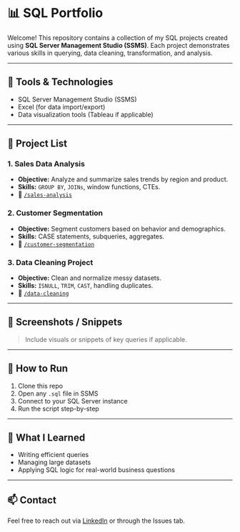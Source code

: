 # 📊 SQL Portfolio

Welcome! This repository contains a collection of my SQL projects created using **SQL Server Management Studio (SSMS)**. Each project demonstrates various skills in querying, data cleaning, transformation, and analysis.

---

## 🔧 Tools & Technologies
- SQL Server Management Studio (SSMS)
- Excel (for data import/export)
- Data visualization tools (Tableau if applicable)

---

## 📂 Project List

### 1. **Sales Data Analysis**
- **Objective:** Analyze and summarize sales trends by region and product.
- **Skills:** `GROUP BY`, `JOINs`, window functions, CTEs.
- 📁 [`/sales-analysis`](./sales-analysis)

### 2. **Customer Segmentation**
- **Objective:** Segment customers based on behavior and demographics.
- **Skills:** CASE statements, subqueries, aggregates.
- 📁 [`/customer-segmentation`](./customer-segmentation)

### 3. **Data Cleaning Project**
- **Objective:** Clean and normalize messy datasets.
- **Skills:** `ISNULL`, `TRIM`, `CAST`, handling duplicates.
- 📁 [`/data-cleaning`](./data-cleaning)

---

## 📸 Screenshots / Snippets

> Include visuals or snippets of key queries if applicable.
<Insert image links or GitHub syntax for images>

---

## 📌 How to Run

1. Clone this repo
2. Open any `.sql` file in SSMS
3. Connect to your SQL Server instance
4. Run the script step-by-step

---

## 🧠 What I Learned

- Writing efficient queries
- Managing large datasets
- Applying SQL logic for real-world business questions

---

## 📫 Contact

Feel free to reach out via [LinkedIn](https://www.linkedin.com/in/YOURPROFILE/) or through the Issues tab.
